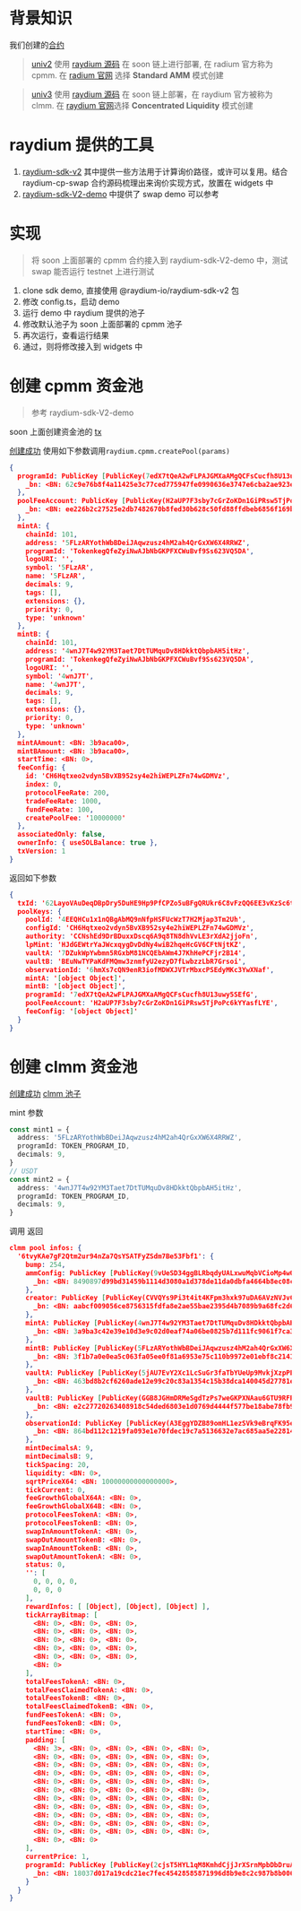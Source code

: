 # 背景知识
我们创建的[合约](https://www.notion.so/dodotopia/soon-testnet-16f080d974e780bc96ffcf5017749dfa) 
  > [univ2]( https://explorer.testnet.soo.network/address/7edX7tQeA2wFLPAJGMXaAMgQCFsCucfh8U13uwy5SEfG/security) 使用 [raydium 源码](https://github.com/raydium-io/raydium-cp-swap) 在 soon 链上进行部署, 在 radium 官方称为 cpmm. 在 [radium 官网](https://raydium.io/liquidity/create-pool/) 选择 **Standard AMM** 模式创建

  > [univ3](https://explorer.testnet.soo.network/address/2cjsT5HYL1qM8KmhdCjjJrXSrnMpbDbDruAT7UYTH8af) 使用 [raydium 源码](https://github.com/raydium-io/raydium-clmm) 在 soon 链上部署，在 raydium 官方被称为 clmm. 在 [raydium 官网](https://raydium.io/clmm/create-pool/)选择 **Concentrated Liquidity** 模式创建 

# raydium 提供的工具

1. [raydium-sdk-v2](https://github.com/raydium-io/raydium-sdk-V2) 其中提供一些方法用于计算询价路径，或许可以复用。结合 raydium-cp-swap 合约源码梳理出来询价实现方式，放置在 widgets 中
2. [raydium-sdk-V2-demo](https://github.com/raydium-io/raydium-sdk-V2-demo/blob/master/src/cpmm/swap.ts) 中提供了 swap demo 可以参考

# 实现

> 将 soon 上面部署的 cpmm 合约接入到 raydium-sdk-V2-demo 中，测试 swap 能否运行
> testnet 上进行测试

1. clone sdk demo, 直接使用 @raydium-io/raydium-sdk-v2 包
2. 修改 config.ts，启动 demo
3. 运行 demo 中 raydium 提供的池子
4. 修改默认池子为 soon 上面部署的 cpmm 池子
5. 再次运行，查看运行结果
6. 通过，则将修改接入到 widgets 中

# 创建 cpmm 资金池

> 参考 raydium-sdk-V2-demo

soon 上面创建资金池的 [tx](https://explorer.testnet.soo.network/tx/2Ym4Rsqi3EQyvqm2gK95cTjMzFnKUXh86U2en3bcrgtcaEZV9g5Rngo5AqrfwwJQyRGkqgL12ETE9YZVwT9qxpiE)

[创建成功](https://explorer.testnet.soo.network/tx/62LayoVAuDeqDBpDry5DuHE9Hp9PfCPZo5uBFgQRUkr6C8vFzQQ6EE3vKzSc6td4JsdrosqjvHS5YEBjZBn1wdyt)
使用如下参数调用`raydium.cpmm.createPool(params)`
```json
{
  programId: PublicKey [PublicKey(7edX7tQeA2wFLPAJGMXaAMgQCFsCucfh8U13uwy5SEfG)] {
    _bn: <BN: 62c9e76b8f4a11425e3c77ced775947fe0990636e3747e6cba2ae923e431ea27>
  },
  poolFeeAccount: PublicKey [PublicKey(H2aUP7F3sby7cGrZoKDn1GiPRsw5TjPoPc6kYYasfLYE)] {
    _bn: <BN: ee226b2c27525e2db7482670b8fed30b628c50fd88ffdbeb6856f169bca989af>
  },
  mintA: {
    chainId: 101,
    address: '5FLzARYothWbBDeiJAqwzusz4hM2ah4QrGxXW6X4RRWZ',
    programId: 'TokenkegQfeZyiNwAJbNbGKPFXCWuBvf9Ss623VQ5DA',
    logoURI: '',
    symbol: '5FLzAR',
    name: '5FLzAR',
    decimals: 9,
    tags: [],
    extensions: {},
    priority: 0,
    type: 'unknown'
  },
  mintB: {
    chainId: 101,
    address: '4wnJ7T4w92YM3Taet7DtTUMquDv8HDkktQbpbAH5itHz',
    programId: 'TokenkegQfeZyiNwAJbNbGKPFXCWuBvf9Ss623VQ5DA',
    logoURI: '',
    symbol: '4wnJ7T',
    name: '4wnJ7T',
    decimals: 9,
    tags: [],
    extensions: {},
    priority: 0,
    type: 'unknown'
  },
  mintAAmount: <BN: 3b9aca00>,
  mintBAmount: <BN: 3b9aca00>,
  startTime: <BN: 0>,
  feeConfig: {
    id: 'CH6Hqtxeo2vdyn5BvXB952sy4e2hiWEPLZFn74wGDMVz',
    index: 0,
    protocolFeeRate: 200,
    tradeFeeRate: 1000,
    fundFeeRate: 100,
    createPoolFee: '10000000'
  },
  associatedOnly: false,
  ownerInfo: { useSOLBalance: true },
  txVersion: 1
}
```
返回如下参数
```json
{
  txId: '62LayoVAuDeqDBpDry5DuHE9Hp9PfCPZo5uBFgQRUkr6C8vFzQQ6EE3vKzSc6td4JsdrosqjvHS5YEBjZBn1wdyt',
  poolKeys: {
    poolId: '4EEQHCu1x1nQBgAbMQ9nNfpHSFUcWzT7H2Mjap3Tm2Uh',
    configId: 'CH6Hqtxeo2vdyn5BvXB952sy4e2hiWEPLZFn74wGDMVz',
    authority: 'CCNshEd9DrBDuxxDscq6A9q8TN8dhVvLE3rXdA2jjoFn',
    lpMint: 'HJdGEWtrYaJWcxqygDvDdNy4wiB2hqeHcGV6CFtNjtKZ',
    vaultA: '7DZukWpYwbmn5RGxbM81NCQEbAWm4J7KhHePCFjr2B14',
    vaultB: 'BEuNwTYPaKdFMQmw3znmfyU2ezyD7fLwbzzLbR7Grsoi',
    observationId: '6hmXs7cQN9enR3iofMDWXJVTrMbxcPSEdyMKc3YwXNaf',
    mintA: '[object Object]',
    mintB: '[object Object]',
    programId: '7edX7tQeA2wFLPAJGMXaAMgQCFsCucfh8U13uwy5SEfG',
    poolFeeAccount: 'H2aUP7F3sby7cGrZoKDn1GiPRsw5TjPoPc6kYYasfLYE',
    feeConfig: '[object Object]'
  }
}
```

# 创建 clmm 资金池

[创建成功](https://explorer.testnet.soo.network/tx/4PDiA79uryojV4Jabn7ZU5VH2h1g8MpnoXkyvvUYaEDZLoyy61XuiVuwhXcJSToR9eScGGjhuHuxK2sZCWhAfEuk) [clmm 池子](https://explorer.testnet.soo.network/address/6tvyKAe7gF2Qtm2ur94nZa7QsYSATFyZSdm7Be53Fbf1)

mint 参数
```ts
const mint1 = {
  address: '5FLzARYothWbBDeiJAqwzusz4hM2ah4QrGxXW6X4RRWZ',
  programId: TOKEN_PROGRAM_ID,
  decimals: 9,
}
// USDT
const mint2 = {
  address: '4wnJ7T4w92YM3Taet7DtTUMquDv8HDkktQbpbAH5itHz',
  programId: TOKEN_PROGRAM_ID,
  decimals: 9,
}
```

调用 返回 
```json
clmm pool infos: {
  '6tvyKAe7gF2Qtm2ur94nZa7QsYSATFyZSdm7Be53Fbf1': {
    bump: 254,
    ammConfig: PublicKey [PublicKey(9vUeSD34ggBLRbqdyUALxwuMqbVCioMp4wQRriQ7ydPw)] {
      _bn: <BN: 8490897d99bd31459b1114d3080a1d378de11da0dbfa4664b8ec08c79ff4c782>
    },
    creator: PublicKey [PublicKey(CVVQYs9Pi3t4it4KFpm3hxk97uDA6AVzNVJvGQTPH17n)] {
      _bn: <BN: aabcf009056ce8756315fdfa8e2ae55bae2395d4b7089b9a68fc2d6e68ced9e9>
    },
    mintA: PublicKey [PublicKey(4wnJ7T4w92YM3Taet7DtTUMquDv8HDkktQbpbAH5itHz)] {
      _bn: <BN: 3a9ba3c42e39e10d3e9c02d0eaf74a06be0825b7d111fc9061f7ca37005ac4ed>
    },
    mintB: PublicKey [PublicKey(5FLzARYothWbBDeiJAqwzusz4hM2ah4QrGxXW6X4RRWZ)] {
      _bn: <BN: 3f1b7a0e0ea5c063fa05ee0f81a6953e75c110b9972e01ebf8c2141782803d82>
    },
    vaultA: PublicKey [PublicKey(5jAU7EvY2Xc1LcSuGr3faTbYUeUp9MvkjXzpPEA7PbkK)] {
      _bn: <BN: 463bd8b2cf6260ade12e99c20c83a1354c15b38dca140045d27781e3545f2248>
    },
    vaultB: PublicKey [PublicKey(GGB8JGHmDRMeSgdTzPs7weGKPXNAau6GTU9RFRwEHUft)] {
      _bn: <BN: e2c27720263408918c54ded6803e1d0769d4444f577be18abe78fb97e88be4ab>
    },
    observationId: PublicKey [PublicKey(A3EggYDZB89omHL1ezSVk9eBrqFK95eQS2m9AGxoyJ4n)] {
      _bn: <BN: 864bd112c1219fa093e1e70fdec19c7a5136632e7ac685aa5e22814006838f7f>
    },
    mintDecimalsA: 9,
    mintDecimalsB: 9,
    tickSpacing: 20,
    liquidity: <BN: 0>,
    sqrtPriceX64: <BN: 10000000000000000>,
    tickCurrent: 0,
    feeGrowthGlobalX64A: <BN: 0>,
    feeGrowthGlobalX64B: <BN: 0>,
    protocolFeesTokenA: <BN: 0>,
    protocolFeesTokenB: <BN: 0>,
    swapInAmountTokenA: <BN: 0>,
    swapOutAmountTokenB: <BN: 0>,
    swapInAmountTokenB: <BN: 0>,
    swapOutAmountTokenA: <BN: 0>,
    status: 0,
    '': [
      0, 0, 0, 0,
      0, 0, 0
    ],
    rewardInfos: [ [Object], [Object], [Object] ],
    tickArrayBitmap: [
      <BN: 0>, <BN: 0>, <BN: 0>,
      <BN: 0>, <BN: 0>, <BN: 0>,
      <BN: 0>, <BN: 0>, <BN: 0>,
      <BN: 0>, <BN: 0>, <BN: 0>,
      <BN: 0>, <BN: 0>, <BN: 0>,
      <BN: 0>
    ],
    totalFeesTokenA: <BN: 0>,
    totalFeesClaimedTokenA: <BN: 0>,
    totalFeesTokenB: <BN: 0>,
    totalFeesClaimedTokenB: <BN: 0>,
    fundFeesTokenA: <BN: 0>,
    fundFeesTokenB: <BN: 0>,
    startTime: <BN: 0>,
    padding: [
      <BN: 3>, <BN: 0>, <BN: 0>, <BN: 0>, <BN: 0>,
      <BN: 0>, <BN: 0>, <BN: 0>, <BN: 0>, <BN: 0>,
      <BN: 0>, <BN: 0>, <BN: 0>, <BN: 0>, <BN: 0>,
      <BN: 0>, <BN: 0>, <BN: 0>, <BN: 0>, <BN: 0>,
      <BN: 0>, <BN: 0>, <BN: 0>, <BN: 0>, <BN: 0>,
      <BN: 0>, <BN: 0>, <BN: 0>, <BN: 0>, <BN: 0>,
      <BN: 0>, <BN: 0>, <BN: 0>, <BN: 0>, <BN: 0>,
      <BN: 0>, <BN: 0>, <BN: 0>, <BN: 0>, <BN: 0>,
      <BN: 0>, <BN: 0>, <BN: 0>, <BN: 0>, <BN: 0>,
      <BN: 0>, <BN: 0>, <BN: 0>, <BN: 0>, <BN: 0>,
      <BN: 0>, <BN: 0>, <BN: 0>, <BN: 0>, <BN: 0>,
      <BN: 0>, <BN: 0>
    ],
    currentPrice: 1,
    programId: PublicKey [PublicKey(2cjsT5HYL1qM8KmhdCjjJrXSrnMpbDbDruAT7UYTH8af)] {
      _bn: <BN: 18037d017a19cdc21ec7fec45428585871996d8b9e8c2c987b8b00674a8ebbdc>
    }
  }
}
```
